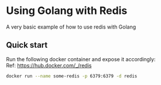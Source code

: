 # Using Golang with Redis

A very basic example of how to use redis with Golang

## Quick start

Run the following docker container and expose it accordingly:  
Ref: https://hub.docker.com/_/redis

```bash
docker run --name some-redis -p 6379:6379 -d redis
```

